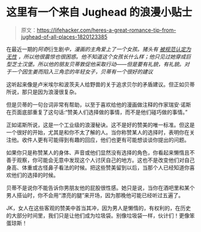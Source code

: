 # 这里有一个来自 Jughead 的浪漫小贴士

> 原文：<https://lifehacker.com/heres-a-great-romance-tip-from-jughead-of-all-places-1820123385>

在最近一期的*阿奇*衍生剧*中，漫画的主角爱上了一个女孩。猪头有 [被规范认定为无性](https://www.avclub.com/after-75-years-of-archie-comics-jughead-is-the-hero-20-1798255044) ，所以他很震惊也很困惑。他不知道这个女孩长什么样；他只见过她穿成巨型芝士汉堡。所以他的朋友贝蒂敦促他采取行动——但是要有礼貌，有礼貌。对于一个因生姜而陷入三角恋的年轻女子，贝蒂有一个很好的建议*



这听起来像是卢米埃尔和波茨夫人给野兽的关于追求贝尔的矛盾建议。但正如贝蒂所说，那只是因为浪漫很复杂。

但是贝蒂的一句台词非常有帮助，以至于喜欢给他的漫画做注释的作家瑞安·诺斯在页面底部重复了这句话:“赞美人们选择做的事情，而不是他们碰巧做的事情。”

正如诺斯所说，这是一个工业级的浪漫秘诀。这不是好的赞美的唯一标准。但这是一个很好的开始，尤其是和你不太了解的人。当你称赞某人的选择时，表明你在关注他。收件人更有可能得到有趣的回应，他们也更有可能想谈谈你提出的问题。

如果你只是称赞某人的身体、声音或他们显然没有选择的角色，你看起来懒惰且不善于观察，你可能会无意中发现这个人讨厌自己的地方。这也不是改变他们对自己身高、体重或古怪鼻子看法的时候。把这些赞美留到以后，当那个人已经知道你喜欢他们的选择的时候。

贝蒂不是说你不能告诉你男朋友他的屁股很性感。她只是说，当你在酒吧里和某个男人搭讪时，你不会用“漂亮的腿”来开场，因为那晚他可能已经听过五遍了。

JK，女人在这些客观的赞美中首当其冲，因为男人是懒惰的，有权利的，在历史的大部分时间里，我们只是让他们成为垃圾袋。别像垃圾袋一样，伙计们！更像笨蛋琼斯！